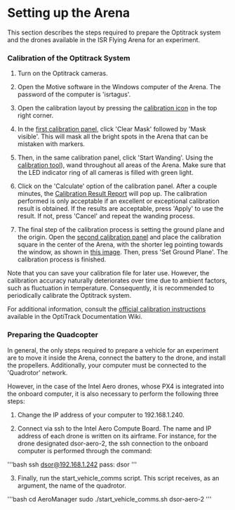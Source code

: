 # Setting up the Arena

This section describes the steps required to prepare the Optitrack system and the drones available in the ISR Flying Arena for an experiment.


### Calibration of the Optitrack System

1. Turn on the Optitrack cameras.

2. Open the Motive software in the Windows computer of the Arena. The password of the computer is 'isrtagus'.

3. Open the calibration layout by pressing the [calibration icon]() in the top right corner.

4. In the [first calibration panel](), click 'Clear Mask' followed by 'Mask visible'. This will mask all the bright spots in the Arena that can be mistaken with markers.

5. Then, in the same calibration panel, click 'Start Wanding'. Using the [calibration tool]()), wand throughout all areas of the Arena. Make sure that the LED indicator ring of all cameras is filled with green light.

6. Click on the 'Calculate' option of the calibration panel. After a couple minutes, the [Calibration Result Report]() will pop up. The calibration performed is only acceptable if an excellent or exceptional calibration result is obtained. If the results are acceptable, press 'Apply' to use the result. If not, press 'Cancel' and repeat the wanding process.

7. The final step of the calibration process is setting the ground plane and the origin. Open the [second calibration panel]() and place the calibration square in the center of the Arena, with the shorter leg pointing towards the window, as shown in [this image](). Then, press 'Set Ground Plane'. The calibration process is finished. 

Note that you can save your calibration file for later use. However, the calibration accuracy naturally deteriorates over time due to ambient factors, such as fluctuation in temperature. Consequently, it is recommended to periodically calibrate the Optitrack system. 

For additional information, consult the [official calibration instructions](https://v22.wiki.optitrack.com/index.php?title=Calibration) available in the OptiTrack Documentation Wiki.


### Preparing the Quadcopter

In general, the only steps required to prepare a vehicle for an experiment are to move it inside the Arena, connect the battery to the drone, and install the propellers. Additionally, your computer must be connected to the 'Quadrotor' network. 

However, in the case of the Intel Aero drones, whose PX4 is integrated into the onboard computer, it is also necessary to perform the following three steps:

1. Change the IP address of your computer to 192.168.1.240.

2. Connect via ssh to the Intel Aero Compute Board. The name and IP address of each drone is written on its airframe. For instance, for the drone designated dsor-aero-2, the ssh connection to the onboard computer is performed through the command:

'''bash
ssh dsor@192.168.1.242
pass: dsor
'''

3. Finally, run the start_vehicle_comms script. This script receives, as an argument, the name of the quadrotor.

'''bash
cd AeroManager
sudo ./start_vehicle_comms.sh dsor-aero-2
'''
